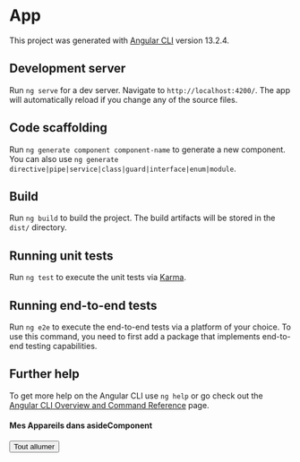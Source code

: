 # App

This project was generated with [Angular CLI](https://github.com/angular/angular-cli) version 13.2.4.

## Development server

Run `ng serve` for a dev server. Navigate to `http://localhost:4200/`. The app will automatically reload if you change any of the source files.

## Code scaffolding

Run `ng generate component component-name` to generate a new component. You can also use `ng generate directive|pipe|service|class|guard|interface|enum|module`.

## Build

Run `ng build` to build the project. The build artifacts will be stored in the `dist/` directory.

## Running unit tests

Run `ng test` to execute the unit tests via [Karma](https://karma-runner.github.io).

## Running end-to-end tests

Run `ng e2e` to execute the end-to-end tests via a platform of your choice. To use this command, you need to first add a package that implements end-to-end testing capabilities.

## Further help

To get more help on the Angular CLI use `ng help` or go check out the [Angular CLI Overview and Command Reference](https://angular.io/cli) page.



<!-- NAVBAR-->
<app-navbarzone></app-navbarzone>

<!-- ASIDE & CONTENT -->
<div class="d-flex justify-content-between">

  <!-- ASIDE -->
  <div>
    <div class="container">
      <h4>Mes Appareils dans asideComponent</h4>
      <ul>
        <app-asidezone appareilName="machine a laver"></app-asidezone>
        <app-asidezone appareilName="ordi"></app-asidezone>
        <app-asidezone appareilName="machine a café"></app-asidezone>
      </ul>
      <button class="bton btn-success" [disabled]="!isAuth" (click)="onAllumer">Tout allumer</button>
    </div>
  </div>
  <!-- CONTENT -->
  <div>
    <app-contentzone></app-contentzone>
  </div>
</div>

<!-- FOOTER -->
<app-footerzone></app-footerzone>

